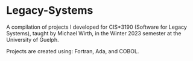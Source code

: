 # Legacy-Systems

A compilation of projects I developed for CIS*3190 (Software for Legacy Systems), taught by Michael Wirth, in the Winter 2023 semester at the University of Guelph.

Projects are created using: Fortran, Ada, and COBOL.
